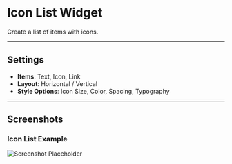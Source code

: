 # Icon List Widget

Create a list of items with icons.

---

## Settings

- **Items**: Text, Icon, Link
- **Layout**: Horizontal / Vertical
- **Style Options**: Icon Size, Color, Spacing, Typography

---

## Screenshots

### Icon List Example
![Screenshot Placeholder](../../.vuepress/public/screenshot.png)
